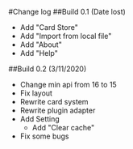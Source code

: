 #Change log
##Build 0.1 (Date lost)
+ Add "Card Store"
+ Add "Import from local file"
+ Add "About"
+ Add "Help"

##Build 0.2 (3/11/2020)
+ Change min api from 16 to 15
+ Fix layout
+ Rewrite card system
+ Rewrite plugin adapter
+ Add Setting
	+ Add "Clear cache"
+ Fix some bugs
